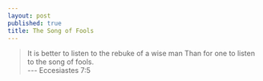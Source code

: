 ```yaml
---
layout: post
published: true
title: The Song of Fools
---
```

> It is better to listen to the rebuke of a wise man 
> Than for one to listen to the song of fools.  
> --- Eccesiastes 7:5
